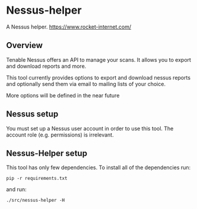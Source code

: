 # Nessus-helper

A Nessus helper. https://www.rocket-internet.com/

## Overview

Tenable Nessus offers an API to manage your scans. It allows you to export and
download reports and more.

This tool currently provides options to export and download nessus reports and
optionally send them via email to mailing lists of your choice.

More options will be defined in the near future

## Nessus setup

You must set up a Nessus user account in order to use this tool. The account
role (e.g. permissions) is irrelevant.

## Nessus-Helper setup

This tool has only few dependencies. To install all of the dependencies run:
```
pip -r requirements.txt
```
and run:
```
./src/nessus-helper -H
```
